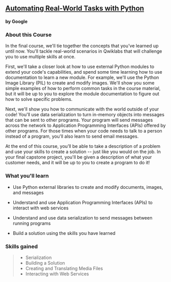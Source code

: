 ## [Automating Real-World Tasks with Python](https://www.coursera.org/learn/automating-real-world-tasks-python?specialization=google-it-automation)
#### by Google

### About this Course
In the final course, we'll tie together the concepts that you’ve learned up until now. You'll tackle real-world scenarios in Qwiklabs that will challenge you to use multiple skills at once.

First, we'll take a closer look at how to use external Python modules to extend your code's capabilities, and spend some time learning how to use documentation to learn a new module. For example, we'll use the Python Image Library (PIL) to create and modify images. We'll show you some simple examples of how to perform common tasks in the course material, but it will be up to you to explore the module documentation to figure out how to solve specific problems.

Next, we'll show you how to communicate with the world outside of your code! You'll use data serialization to turn in-memory objects into messages that can be sent to other programs. Your program will send messages across the network to Application Programming Interfaces (APIs) offered by other programs. For those times when your code needs to talk to a person instead of a program, you'll also learn to send email messages.

At the end of this course, you’ll be able to take a description of a problem and use your skills to create a solution -- just like you would on the job. In your final capstone project, you'll be given a description of what your customer needs, and it will be up to you to create a program to do it!

### What you'll learn
* Use Python external libraries to create and modify documents, images, and messages

* Understand and use Application Programming Interfaces (APIs) to interact with web services

* Understand and use data serialization to send messages between running programs

* Build a solution using the skills you have learned

### Skills gained
>* Serialization
>* Building a Solution
>* Creating and Translating Media Files
>* Interacting with Web Services
